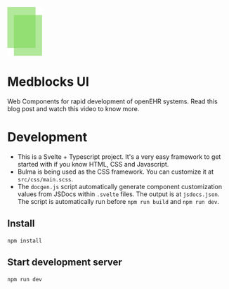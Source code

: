 ![medblocks ui logo](./public/medblocks-ui-medium.png)

# Medblocks UI
Web Components for rapid development of openEHR systems. Read this blog post and watch this video to know more.

# Development
- This is a Svelte + Typescript project. It's a very easy framework to get started with if you know HTML, CSS and Javascript. 
- Bulma is being used as the CSS framework. You can customize it at `src/css/main.scss`.
- The `docgen.js` script automatically generate component customization values from JSDocs within `.svelte` files. The output is at `jsdocs.json`. The script is automatically run before `npm run build` and `npm run dev`.

## Install
```
npm install
```
## Start development server
```
npm run dev
```
